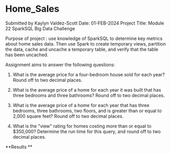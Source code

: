 # Home_Sales
Submitted by Kaylyn Valdez-Scott Date: 01-FEB-2024 Project Title: Module 22 SparkSQL Big Data Challenge

Purpose of project : use knowledge of SparkSQL to determine key metrics about home sales data. Then use Spark to create temporary views, partition the data, cache and uncache a temporary table, and verify that the table has been uncached.

Assignment aims to answer the following questions:

1. What is the average price for a four-bedroom house sold for each year? Round off to two decimal places.

2. What is the average price of a home for each year it was built that has three bedrooms and three bathrooms? Round off to two decimal places.

3. What is the average price of a home for each year that has three bedrooms, three bathrooms, two floors, and is greater than or equal to 2,000 square feet? Round off to two decimal places.

4. What is the "view" rating for homes costing more than or equal to $350,000? Determine the run time for this query, and round off to two decimal places.

**Results **

